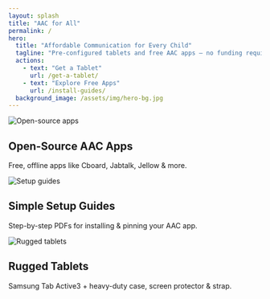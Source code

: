 ```yaml
---
layout: splash
title: "AAC for All"
permalink: /
hero:
  title: "Affordable Communication for Every Child"
  tagline: "Pre-configured tablets and free AAC apps — no funding required"
  actions:
    - text: "Get a Tablet"
      url: /get-a-tablet/
    - text: "Explore Free Apps"
      url: /install-guides/
  background_image: /assets/img/hero-bg.jpg
---
```


<div class="container">

  <!-- 三栏特色 -->
  <section class="features">
    <div class="feature">
      <img src="/assets/img/aac-1.jpeg" alt="Open-source apps">
      <h2>Open-Source AAC Apps</h2>
      <p>Free, offline apps like Cboard, Jabtalk, Jellow & more.</p>
    </div>
    <div class="feature">
      <img src="/assets/img/aac-2.jpeg" alt="Setup guides">
      <h2>Simple Setup Guides</h2>
      <p>Step-by-step PDFs for installing & pinning your AAC app.</p>
    </div>
    <div class="feature">
      <img src="/assets/img/aac-3.jpeg" alt="Rugged tablets">
      <h2>Rugged Tablets</h2>
      <p>Samsung Tab Active3 + heavy-duty case, screen protector & strap.</p>
    </div>
  </section>

</div>

